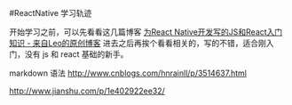 #ReactNative 学习轨迹

开始学习之前，可以先看看这几篇博客
[为React Native开发写的JS和React入门知识 - 来自Leo的原创博客][1]
进去之后再挨个看看相关的，写的不错，适合刚入门，没有 js 和 react 基础的新手。

markdown 语法
http://www.cnblogs.com/hnrainll/p/3514637.html

http://www.jianshu.com/p/1e402922ee32/

[1]: http://blog.csdn.net/hello_hwc/article/details/51199384        "为React Native开发写的JS和React入门知识 来自Leo的原创博客" 